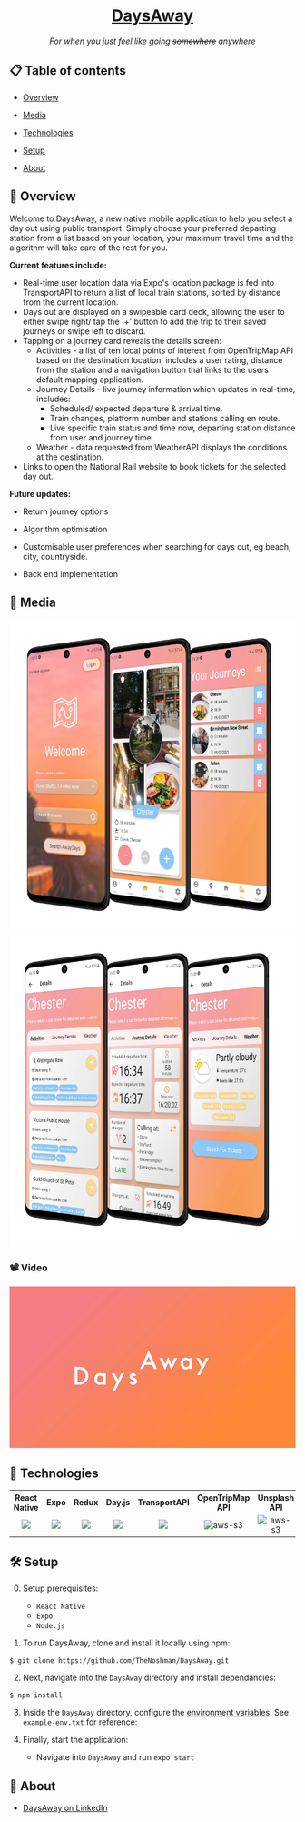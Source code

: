 <h1 align="center">
  <a href="#">
    DaysAway
  </a>
</h1>
<div align="center"> <i>For when you just feel like going <del>somewhere</del> anywhere</i></div>

## 📋 Table of contents

* [Overview](#-overview)

* [Media](#-media)

* [Technologies](#-technologies)

* [Setup](#-setup)

* [About](#-about)

  

## 🔭 Overview

Welcome to DaysAway, a new native mobile application to help you select a day out using public transport. Simply choose your preferred departing station from a list based on your location, your maximum travel time and the algorithm will take care of the rest for you. 

**Current features include:**

- Real-time user location data via Expo's location package is fed into TransportAPI to return a list of local train stations, sorted by distance from the current location.
- Days out are displayed on a swipeable card deck, allowing the user to either swipe right/ tap the '+' button to add the trip to their saved journeys or swipe left to discard.
- Tapping on a journey card reveals the details screen:
  - Activities - a list of ten local points of interest from OpenTripMap API based on the destination location, includes a user rating, distance from the station and a navigation button that links to the users default mapping application. 
  - Journey Details - live journey information which updates in real-time, includes:
    - Scheduled/ expected departure & arrival time.
    - Train changes, platform number and stations calling en route.
    - Live specific train status and time now, departing station distance from user and journey time.
  - Weather - data requested from WeatherAPI displays the conditions at the destination. 
- Links to open the National Rail website to book tickets for the selected day out.

**Future updates:**

  - Return journey options
  - Algorithm optimisation
  - Customisable user preferences when searching for days out, eg beach, city, countryside. 

- Back end implementation


## 📸 Media
<div align="center">
<img src="https://github.com/TheNoshman/DaysAway/blob/main/assets/app-photos/firstthree.png?raw=true" height="550" />
<img src="https://github.com/TheNoshman/DaysAway/blob/main/assets/app-photos/secondthree.png?raw=true" height="550" />
</div>


### 📽️ Video
[![DaysAway-thumbnail](https://github.com/TheNoshman/DaysAway/blob/main/assets/app-photos/vid-thumb.png)](https://youtu.be/mUuUEtV6Nt8)

## 🤖 Technologies

<div align="center">
   <table>
  <tr>
    <th style="text-align:center, width:400px">React Native</th>
    <th style="text-align:center">Expo</th>
    <th style="text-align:center">Redux</th>
    <th style="text-align:center">Day.js</th>
    <th style="text-align:center">TransportAPI</th>
    <th style="text-align:center">OpenTripMap API</th>
    <th style="text-align:center">Unsplash API</th>
    <th style="text-align:center">weatherAPI</th>
  </tr>
  <tr>
    <td style="text-align:center"><img src="https://img.icons8.com/nolan/64/react-native.png" style="align-items:center"/> </td>
    <td style="text-align:center"><img src="https://img.icons8.com/ios-glyphs/50/000000/chevron-up.png"/></td>
    <td style="text-align:center"><img src="https://img.icons8.com/color/48/000000/redux.png"/></td>
    <td style="text-align:center"><img src="https://user-images.githubusercontent.com/17680888/39081119-3057bbe2-456e-11e8-862c-646133ad4b43.png"  width="100"></td>
     <td style="text-align:center"><img src="https://img.icons8.com/fluent/48/000000/up.png" width="50" > </td>
    <td style="text-align:center"><img src="https://opentripmap.io/img/small_logo.svg" alt="aws-s3" width="50"></td>
    <td style="text-align:center"><img src="https://unsplash-assets.imgix.net/marketing/press-symbol.svg?auto=format&fit=crop&q=60" alt="aws-s3" width="50"></td>
    <td style="text-align:center"><img src="https://cdn.weatherapi.com/v4/images/weatherapi_logo.png" alt="aws-s3" height="50" ></td>
  </tr>
</table> 
</div>

## 🛠️ Setup

0. Setup prerequisites:
   * `React Native`
   * `Expo`
   * `Node.js`

1. To run DaysAway, clone and install it locally using npm:

```
$ git clone https://github.com/TheNoshman/DaysAway.git
```

2. Next, navigate into the `DaysAway` directory and install dependancies:

```
$ npm install
```

3. Inside the `DaysAway` directory, configure the [environment variables](https://medium.com/chingu/an-introduction-to-environment-variables-and-how-to-use-them-f602f66d15fa). See `example-env.txt` for reference:
4. Finally, start the application:

   * Navigate into `DaysAway` and run `expo start`

     

## 📖 About

* [DaysAway on LinkedIn](https://www.linkedin.com/company/daysawayapp)
